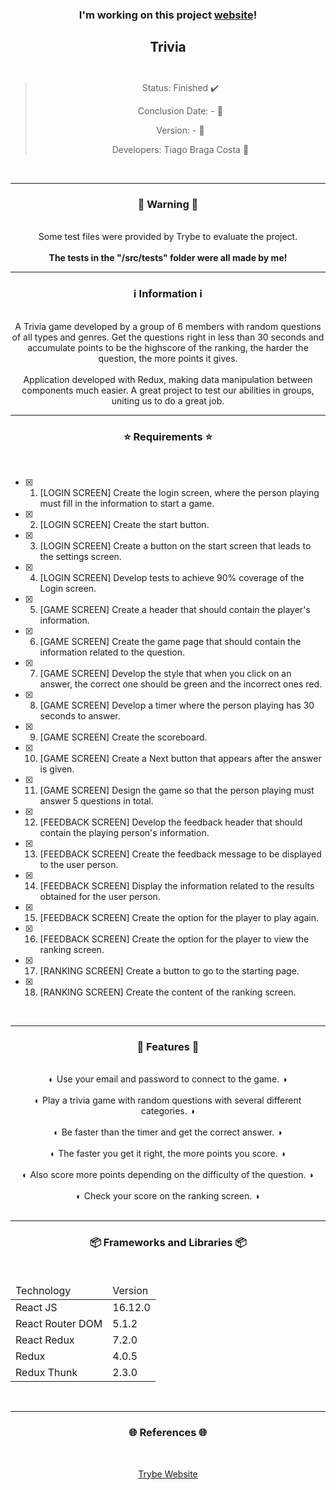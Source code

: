 <div align="center">
  <h3>
    I'm working on this project <a href="-"> website</a>! 
  <h3>
  <h2>
    Trivia
    <br><br>
  </h2>

  > Status: Finished ✔️
  >
  > Conclusion Date: - 📆
  >
  > Version: - 🧪
  >
  > Developers: Tiago Braga Costa 👤

  <br>
  <hr>
  <h3>
    🚨 Warning 🚨
  </h3>
  <br>
  <span> Some test files were provided by Trybe to evaluate the project. </span>
  <br><br>
  <b> The tests in the "/src/tests" folder were all made by me! </b>
  <br>
  <hr>
  <h3>
    ℹ️ Information ℹ️
  </h3>
  <br>
  <span> A Trivia game developed by a group of 6 members with random questions of all types and genres. Get the questions right in less than 30 seconds and accumulate points to be the highscore of the ranking, the harder the question, the more points it gives. </span> 
  <br><br>
  <span> Application developed with Redux, making data manipulation between components much easier. A great project to test our abilities in groups, uniting us to do a great job. </span>
  <br>
  <hr>
  <h3>
    ⭐ Requirements ⭐
  </h3>
  <div align="left">
  <br>
  
- [X] 1. [LOGIN SCREEN] Create the login screen, where the person playing must fill in the information to start a game.
- [X] 2. [LOGIN SCREEN] Create the start button.
- [X] 3. [LOGIN SCREEN] Create a button on the start screen that leads to the settings screen.
- [X] 4. [LOGIN SCREEN] Develop tests to achieve 90% coverage of the Login screen.
- [X] 5. [GAME SCREEN] Create a header that should contain the player's information.
- [X] 6. [GAME SCREEN] Create the game page that should contain the information related to the question.
- [X] 7. [GAME SCREEN] Develop the style that when you click on an answer, the correct one should be green and the incorrect ones red.
- [X] 8. [GAME SCREEN] Develop a timer where the person playing has 30 seconds to answer.
- [X] 9. [GAME SCREEN] Create the scoreboard.
- [X] 10. [GAME SCREEN] Create a Next button that appears after the answer is given.
- [X] 11. [GAME SCREEN] Design the game so that the person playing must answer 5 questions in total.
- [X] 12. [FEEDBACK SCREEN] Develop the feedback header that should contain the playing person's information.
- [X] 13. [FEEDBACK SCREEN] Create the feedback message to be displayed to the user person.
- [X] 14. [FEEDBACK SCREEN] Display the information related to the results obtained for the user person.
- [X] 15. [FEEDBACK SCREEN] Create the option for the player to play again.
- [X] 16. [FEEDBACK SCREEN] Create the option for the player to view the ranking screen.
- [X] 17. [RANKING SCREEN] Create a button to go to the starting page.
- [X] 18. [RANKING SCREEN] Create the content of the ranking screen.
  </div>
  <br>
  <hr>
  <h3>
   📄 Features 📄
  </h3>
  <br>
  <span> ◐ Use your email and password to connect to the game. ◑ </span>
  <br><br>
  <span> ◐ Play a trivia game with random questions with several different categories. ◑ </span>
  <br><br>
    <span> ◐ Be faster than the timer and get the correct answer. ◑ </span>
  <br><br>
    <span> ◐ The faster you get it right, the more points you score. ◑ </span>
  <br><br>
    <span> ◐ Also score more points depending on the difficulty of the question. ◑ </span>
  <br><br>
    <span> ◐ Check your score on the ranking screen. ◑ </span>
  <br><br>
  <hr>
  <h3>
    📦 Frameworks and Libraries 📦
  </h3>
  <br>
  <table>
    <thead>
      <td> Technology </td>
      <td> Version </td>
    </thead>
    <tbody>
      <tr>
        <td> React JS </td>
        <td> 16.12.0 </td>
      </tr>
      <tr>
        <td> React Router DOM </td>
        <td> 5.1.2 </td>
      </tr>
      <tr>
        <td> React Redux </td>
        <td> 7.2.0 </td>
      </tr>
      <tr>
        <td> Redux </td>
        <td> 4.0.5 </td>
      </tr>
      <tr>
        <td> Redux Thunk </td>
        <td> 2.3.0 </td>
      </tr>
    </tbody>
  </table>
  <br>
  <hr>
  <h3>
    🌐 References 🌐
  </h3>
    <br>
    <p> <a href="https://www.betrybe.com/"> Trybe Website </a> </p>
</div>

